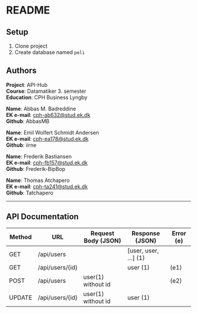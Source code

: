 # README
## Setup

1. Clone project
2. Create database named `peli`

## Authors
**Project**: API-Hub <br>
**Course**: Datamatiker 3. semester <br>
**Education**: CPH Business Lyngby <br>

**Name**: Abbas M. Badreddine <br>
**EK e-mail**: cph-ab632@stud.ek.dk <br>
**Github**: AbbasMB <br>

**Name**: Emil Wolfert Schmidt Andersen <br>
**EK e-mail**: cph-ea178@stud.ek.dk <br>
**Github**: iirne <br>

**Name**: Frederik Bastiansen <br>
**EK e-mail**: cph-fb157@stud.ek.dk <br>
**Github**: Frederik-BipBop <br>

**Name**: Thomas Atchapero <br>
**EK e-mail**: cph-ta241@stud.ek.dk <br>
**Github**: Tatchapero <br>

---

## API Documentation

| Method | URL | Request Body (JSON) | Response (JSON) | Error (e) |
| --- | --- | --- | --- | --- |
| GET | /api/users | | [user, user, …] (1) | |
| GET | /api/users/{id} | | user (1) | (e1) |
| POST | /api/users	| user(1) without id | | (e2) |
| UPDATE | /api/users/{id} | user(1) without id | user (1) | |